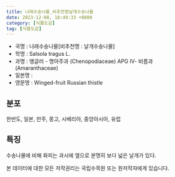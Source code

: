 ```yaml
---
title: 나래수송나물_비추천명날개수송나물
date: 2023-12-08, 18:49:33 +0800
category: [식물도감]
tag: [식물도감]
---
```




- 국명 : 나래수송나물[비추천명 : 날개수송나물]
- 학명 : Salsola tragus L.
- 과명 : 앵글러 - 명아주과 (Chenopodiaceae) APG Ⅳ- 비름과 (Amaranthaceae)
- 일본명 : 
- 영문명 : Winged-fruit Russian thistle


## 분포
한반도, 일본, 만주, 몽고, 시베리아, 중앙아시아, 유럽
## 특징
수송나물에 비해 화피는 과시에 옆으로 분명히 보다 넓은 날개가 있다. 






본 데이터에 대한 모든 저작권리는 국립수목원 또는 원저작자에게 있습니다.
